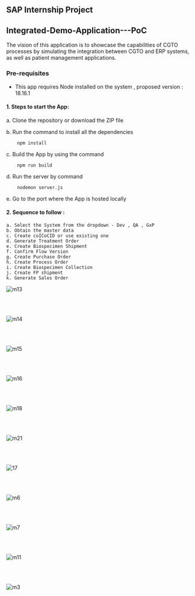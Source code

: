 ## SAP Internship Project

## Integrated-Demo-Application---PoC
The vision of this application is to showcase the capabilities of CGTO processes by simulating the integration between CGTO and ERP systems, as well as patient management applications.

### Pre-requisites

-   This app requires Node installed on the system , proposed version : 18.16.1
  
#### 1. Steps to start the App:

   a. Clone the repository or download the ZIP file


   b. Run the command to install all the dependencies
   
```
    npm install
```

   c. Build the App by using the command
   
```
    npm run build
```

   d. Run the server by command
   
```
    nodemon server.js
```

  e. Go to the port where the App is hosted locally


  #### 2. Sequence to follow :

    a. Select the System from the dropdown - Dev , QA , GxP
    b. Obtain the master data
    c. Create coICoCID or use existing one
    d. Generate Treatment Order
    e. Create Biospecimen Shipment
    f. Confirm Flow Version
    g. Create Purchase Order
    h. Create Process Order
    i. Create Biospecimen Collection
    j. Create FP shipment
    k. Generate Sales Order

![m13](https://github.com/lubhanigaat/ScreenShots/assets/90903166/c4bb4d35-5570-420a-ad9d-ef5881a15939)

<br /><br />

![m14](https://github.com/lubhanigaat/ScreenShots/assets/90903166/22184406-95c9-4f00-aa89-0e5445fe221c)

<br /><br />

![m15](https://github.com/Jafrin-khan/Monitor-Process-Flow-/assets/82137973/9cae7113-d2f5-4c27-8695-d97dead62a7b)

<br /><br />

![m16](https://github.com/Jafrin-khan/Monitor-Process-Flow-/assets/82137973/f86081f7-c3a8-4bb9-922c-b7ade32872e1)

<br /><br />

![m18](https://github.com/Jafrin-khan/Monitor-Process-Flow-/assets/82137973/2dad103a-7754-4e17-9421-d1ee6874bc29)

<br /><br />

![m21](https://github.com/Jafrin-khan/Monitor-Process-Flow-/assets/82137973/aaae0bb2-a5f6-4753-85d7-769d921cee53)

<br /><br />

 ![17](https://github.com/Jafrin-khan/Monitor-Process-Flow-/assets/82137973/40f4fb8e-1c95-40ab-a659-1c201c9ed83d)
 
 <br /><br />
   
 ![m6](https://github.com/Jafrin-khan/Monitor-Process-Flow-/assets/82137973/d3094d1b-7a82-4dea-82e3-5975d46a372b)
   
  <br /><br />
   
 ![m7](https://github.com/Jafrin-khan/Monitor-Process-Flow-/assets/82137973/d2920338-c405-49d0-aefc-e6f95b1dc33c)
 
<br /><br />
   
![m11](https://github.com/Jafrin-khan/Monitor-Process-Flow-/assets/82137973/b82663fe-b3c3-4a01-a02c-a399edb75514)

<br /><br />

![m3](https://github.com/Jafrin-khan/Monitor-Process-Flow-/assets/82137973/7dc55220-507f-45f1-91cc-1bcb9bad8606)
